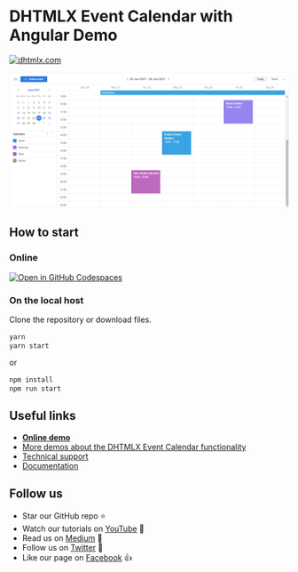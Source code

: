 # DHTMLX Event Calendar with Angular Demo

[![dhtmlx.com](https://img.shields.io/badge/made%20by-DHTMLX-blue)](https://dhtmlx.com/)

![DHTMLX Event Calendar with Angular Demo](https://raw.githubusercontent.com/DHTMLX/angular-event-calendar-demo/master/event-calendar.png)

## How to start

### Online

[![Open in GitHub Codespaces](https://github.com/codespaces/badge.svg)](https://codespaces.new/DHTMLX/angular-event-calendar-demo) 

### On the local host 

Clone the repository or download files.

```
yarn
yarn start
```

or

```
npm install
npm run start
```

## Useful links

- **[Online demo](https://replit.com/@dhtmlx/dhtmlx-event-calendar-with-angular)**
- [More demos about the DHTMLX Event Calendar functionality](https://snippet.dhtmlx.com/nh2g0j2o?tag=event_calendar)
- [Technical support ](https://forum.dhtmlx.com/c/event-calendar)
- [Documentation](https://docs.dhtmlx.com/eventcalendar/)

## Follow us

- Star our GitHub repo :star:
- Watch our tutorials on [YouTube](https://www.youtube.com/user/dhtmlx/videos) :eyes:
- Read us on [Medium](https://dhtmlx.medium.com) :newspaper:
- Follow us on [Twitter](https://twitter.com/dhtmlx) :feet:
- Like our page on [Facebook](https://www.facebook.com/dhtmlx/) :thumbsup:
